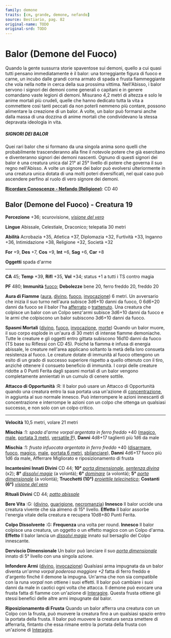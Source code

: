 ```yaml
---
family: demone
traits: [cm, grande, demone, nefando]
source: Bestiario, pag. 82
original-name: TODO
original-srd: TODO
---
```


# Balor (Demone del Fuoco)

Quando la gente sussurra storie spaventose sui demoni, quello a cui quasi tutti
pensano immediatamente è il balor: una torreggiante figura di fuoco e carne, un
incubo dalle grandi corna armato di spada e frusta fiammeggiante che vola nella
notte in cerca della sua prossima vittima. Nell'Abisso, i balor servono i
signori dei demoni come generali o capitani e in genere comandano vaste legioni
di demoni. Misurano 4,2 metri di altezza e solo le anime mortali più crudeli,
quelle che hanno dedicato tutta la vita a commettere così tanti peccati da non
poterli nemmeno più contare, possono alimentare la creazione di un balor. A
volte, un balor può formarsi anche dalla massa di una dozzina di anime mortali
che condividevano la stessa depravata ideologia in vita.

##### SIGNORI DEI BALOR

Quei rari balor che si formano da una singola anima sono quelli che
probabilmente trascenderanno alla fine il notevole potere che già esercitano e
diventeranno signori dei demoni nascenti. Ognuno di questi signori dei balor è
una creatura unica dal 21° al 25° livello di potere che governa il suo regno
nell'Abisso. A volte un signore dei balor può evolversi ulteriormente in una
creatura unica dotata di una molti poteri diversificati, nel qual caso può
ascendere perfino al ruolo di vero signore dei demoni.

**[Ricordare Conoscenze - Nefando (Religione)](/azioni/ricordare-conoscenze)**:
CD 40

## Balor (Demone del Fuoco) - Creatura 19

**Percezione** +36; scurovisione,
_[visione del vero](/incantesimi/visione-del-vero)_

**Lingue** Abissale, Celestiale, Draconico; telepatia 30 metri

**Abilità** Acrobazia +35, Atletica +37, Diplomazia +32, Furtività +33, Inganno
+36, Intimidazione +38, Religione +32, Società +32

**For** +9, **Des** +7, **Cos** +9, **Int** +6, **Sag** +6, **Car** +8

**Oggetti** spada d'arme

---

**CA** 45; **Temp** +39, **Rifl** +35, **Vol** +34; status +1 a tutti i TS
contro magia

**PF** 480; **Immunità** [fuoco](/tratti/fuoco); **Debolezze** bene 20, ferro
freddo 20, freddo 20

**Aura di Fiamme** ([aura](/tratti/aura), [divino](/tratti/divino),
[fuoco](/tratti/fuoco), [invocazione](/tratti/invocazione)) 6 metri. Un
avversario che inizia il suo turno nell'aura subisce 3d6+10 danni da fuoco, 0
6d6+20 danni da fuoco se il balor l'ha [afferrato](/condizioni/afferrato) o
[trattenuto](/condizioni/trattenuto). Una creatura che colpisce un balor con un
Colpo senz'armi subisce 3d6+10 danni da fuoco e le armi che colpiscono un balor
subiscono 3d6+10 danni da fuoco.

**Spasmi Mortali** ([divino](/tratti/divino), [fuoco](/tratti/fuoco),
[invocazione](/tratti/invocazione), [morte](/tratti/morte)) Quando un balor
muore, il suo corpo esplode in un'aura di 30 metri di intense fiamme demoniache.
Tutte le creature e gli oggetti entro gittata subiscono 16d10 danni da fuoco (TS
base su Riflessi con CD 45). Poiché la fiamma è infusa di energia abissale, le
creature nell'area applicano soltanto la metà della loro consueta resistenza al
fuoco. Le creature dotate di immunità al fuoco ottengono un esito di un grado di
successo superiore rispetto a quello ottenuto con il tiro, anziché ottenere il
consueto beneficio di immunità. I corpi delle creature ridotte a 0 Punti Ferita
dagli spasmi mortali di un balor vengono completamente annientati in un cumulo
di cenere sottile.

**Attacco di Opportunità** :R: Il balor può usare un Attacco di Opportunità
quando una creatura entro la sua portata usa un'azione di
[concentrazione](/tratti/concentrazione), in aggiunta al suo normale innesco.
Può interrompere le azioni innescanti di concentrazione e interrompe le azioni
con un colpo che ottenga un qualsiasi successo, e non solo con un colpo critico.

---

**Velocità** 10,5 metri, volare 21 metri

**Mischia** :1: _spada d'arme vorpal argentata in ferro freddo_ +40
([magico](/tratti/magico), [male](/tratti/male),
[portata 3 metri](/tratti/portata), [versatile P](/tratti/versatile)), **Danni**
4d8+17 taglienti più 1d6 da male

**Mischia** :1: _frusta infuocata argentata in ferro freddo_ +40
([disarmare](/tratti/disarmare), [fuoco](/tratti/fuoco),
[magico](/tratti/magico), [male](/tratti/male),
[portata 6 metri](/tratti/portata), [sbilanciare](/tratti/sbilanciare)),
**Danni** 4d6+17 fuoco più 1d6 da male, Afferrare Migliorato e riposizionamento
di frusta

**Incantesimi Innati Divini** CD 44; **10°**
_[porta dimensionale](/incantesimi/porta-dimensionale)_,
_[sentenza divina](/incantesimi/sentenza-divina)_ (x2); **8°**
_[dissolvi magie](/incantesimi/dissolvi-magie)_ (a volontà); **6°**
_[dominare](/incantesimi/dominare)_ (a volontà); **5°**
_[porta dimensionale](/incantesimi/porta-dimensionale)_ (a volontà);
**Trucchetti (10°)**
_[proiettile telecinetico](/incantesimi/proiettile-telecinetico)_; **Costanti
(6°)** _[visione del vero](/incantesimi/visione-del-vero)_

**Rituali Divini** CD 44; _[patto abissale](/incantesimi/rituali)_

**Bere Vita** :G: ([divino](/tratti/divino), [guarigione](/tratti/guarigione),
[necromanzia](/tratti/necromanzia)) **Innesco** Il balor uccide una creatura
vivente che sia almeno di 15° livello. **Effetto** Il balor assorbe l'energia
vitale della creatura e recupera 10d8+80 Punti Ferita.

**Colpo Dissolvente** :G: **Frequenza** una volta per round. **Innesco** Il
balor colpisce una creatura, un oggetto o un effetto magico con un Colpo d'arma.
**Effetto** Il balor lancia un _[dissolvi magie](/incantesimi/dissolvi-magie)_
innato sul bersaglio del Colpo innescante.

**Derviscio Dimensionale** Un balor può lanciare il suo
_[porta dimensionale](/incantesimi/porta-dimensionale)_ innato di 5° livello con
una singola azione.

**Infondere Armi** ([divino](/tratti/divino),
[invocazione](/tratti/invocazione)) Qualsiasi arma impugnata da un balor diventa
un'_arma vorpal poderosa maggiore +2_ fatta di ferro freddo e d'argento finché
il demone la impugna. Un'arma che non sia compatibile con la runa _vorpal_ non
ottiene i suoi effetti. Il balor può cambiare i suoi danni da male in caotici
ogni volta che attacca. Il demone può evocare una frusta fatta di fiamme con
un'azione di [Interagire](/azioni/interagire). Questa frusta ottiene gli stessi
benefici delle altre armi impugnate dal balor.

**Riposizionamento di Frusta** Quando un balor afferra una creatura con un Colpo
con la frusta, può muovere la creatura fino a un qualsiasi spazio entro la
portata della frusta. Il balor può muovere la creatura senza smettere di
afferrarla, fintanto che essa rimane entro la portata della frusta con un'azione
di [Interagire](/azioni/interagire).
